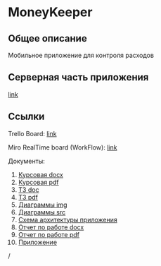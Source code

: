 # MoneyKeeper
## Общее описание
Мобильное приложение для контроля расходов

## Серверная часть приложения
[link](https://github.com/Drawell/MoneyKeeperSpring)

## Ссылки
Trello Board: [link](https://trello.com/b/ymq1o1vV)

Miro RealTime board (WorkFlow): [link](https://realtimeboard.com/app/board/o9J_kxmUL8Q=/)

Документы:
1. [Курсовая docx](./Documents/Project.docx)
2. [Курсовая pdf](./Documents/Project.pdf)
3. [ТЗ doc](./Documents/TZ.doc)
4. [ТЗ pdf](./Documents/TZ.pdf)
5. [Диаграммы img](./Diagrams/img/)
6. [Диаграммы src](./Diagrams/src/)
7. [Схема архитектуры приложения](./Diagrams/img/Architecture.png)
8. [Отчет по работе docx](./Documents/Otchet_po_rabote.docx)
9. [Отчет по работе pdf](./Documents/Otchet_po_rabote.pdf)
10. [Приложение](./MoneyKeeper/)

/
